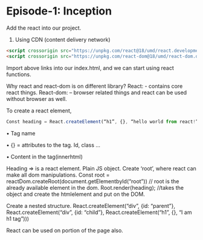 # Episode-1: Inception
Add the react into our project. 

1.	Using CDN (content delivery network)
```html
<script crossorigin src="https://unpkg.com/react@18/umd/react.development.js"></script>
<script crossorigin src="https://unpkg.com/react-dom@18/umd/react-dom.development.js"></script>
```
Import above links into our index.html, and we can start using react functions.

Why react and react-dom is on different library?
React: - contains core react things.
React-dom: – browser related things and react can be used without browser as well.

To create a react element,
``` js
Const heading = React.createElement(“h1”, {}, “hello world from react!”)
```
•	Tag name

•	{} = attributes to the tag. Id, class … 

•	Content in the tag(innerhtml)

Heading => is a react element. Plain JS object.
Create ‘root’, where react can make all dom manipulations.
Const root = reactDom.createRoot(document.getElementbyId(“root”)) // root is the already available element in the dom.
Root.render(heading);
//takes the object and create the htmlelement and put on the DOM.

Create a nested structure.
React.createElement(“div”, {id: “parent”}, React.createElement(“div”, {id: “child”}, React.createElement(“h1”, {}, “I am h1 tag”)))

React can be used on portion of the page also.
